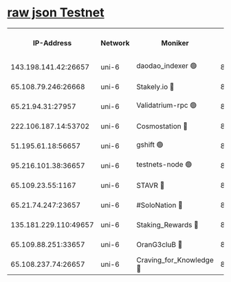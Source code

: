 [raw json Testnet](https://rpc-check.junot.stavr.tech/junot/rpc-junot-result.json)
=


<table><tr><th>IP-Address</th><th>Network</th><th>Moniker</th><th>Latest Block Height</th><th>Earliest Block Height</th><th>Catching Up</th><th>Tx Index</th><th>Voting Power</th><th>Scan Time</th></tr><tr><td>143.198.141.42:26657</td><td>uni-6</td><td>daodao_indexer 🟢</td><td>8632173</td><td>1</td><td>False</td><td>off</td><td>0</td><td>2024-03-07T00:13:56.800746592UTC</td></tr><tr><td>65.108.79.246:26668</td><td>uni-6</td><td>Stakely.io 🔴</td><td>8632169</td><td>1570872</td><td>False</td><td>on</td><td>11</td><td>2024-03-07T00:13:46.410656233UTC</td></tr><tr><td>65.21.94.31:27957</td><td>uni-6</td><td>Validatrium-rpc 🟢</td><td>8632167</td><td>2943363</td><td>False</td><td>on</td><td>0</td><td>2024-03-07T00:13:41.981541234UTC</td></tr><tr><td>222.106.187.14:53702</td><td>uni-6</td><td>Cosmostation 🔴</td><td>8632166</td><td>7473037</td><td>False</td><td>on</td><td>109003</td><td>2024-03-07T00:13:39.647909727UTC</td></tr><tr><td>51.195.61.18:56657</td><td>uni-6</td><td>gshift 🟢</td><td>8559900</td><td>7691417</td><td>False</td><td>on</td><td>0</td><td>2024-03-07T00:13:29.495791890UTC</td></tr><tr><td>95.216.101.38:36657</td><td>uni-6</td><td>testnets-node 🟢</td><td>8632170</td><td>8116304</td><td>False</td><td>on</td><td>0</td><td>2024-03-07T00:13:48.760149600UTC</td></tr><tr><td>65.109.23.55:1167</td><td>uni-6</td><td>STAVR 🔴</td><td>8632171</td><td>8207211</td><td>False</td><td>off</td><td>6056</td><td>2024-03-07T00:13:53.207837643UTC</td></tr><tr><td>65.21.74.247:23657</td><td>uni-6</td><td>#SoloNation 🔴</td><td>8632173</td><td>8237483</td><td>False</td><td>on</td><td>112</td><td>2024-03-07T00:13:55.903351275UTC</td></tr><tr><td>135.181.229.110:49657</td><td>uni-6</td><td>Staking_Rewards 🔴</td><td>8632175</td><td>8388763</td><td>False</td><td>on</td><td>1008</td><td>2024-03-07T00:14:01.508849492UTC</td></tr><tr><td>65.109.88.251:33657</td><td>uni-6</td><td>OranG3cluB 🔴</td><td>8632175</td><td>8418953</td><td>False</td><td>on</td><td>11</td><td>2024-03-07T00:14:01.190440603UTC</td></tr><tr><td>65.108.237.74:26657</td><td>uni-6</td><td>Craving_for_Knowledge 🔴</td><td>8632172</td><td>8509474</td><td>False</td><td>on</td><td>9004</td><td>2024-03-07T00:13:53.559723703UTC</td></tr></table>